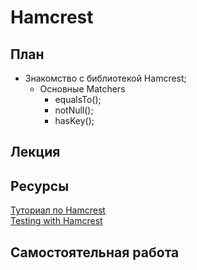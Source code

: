 # Hamcrest

## План

- Знакомство с библиотекой Hamcrest;
    - Основные Matchers
        - equalsTo();
        - notNull();
        - hasKey();

## Лекция

## Ресурсы

[Туториал по Hamcrest](http://hamcrest.org/JavaHamcrest/tutorial)  
[Testing with Hamcrest](https://www.baeldung.com/java-junit-hamcrest-guide)  

## Самостоятельная работа
